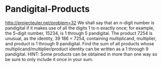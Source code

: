 Pandigital-Products
===================

http://projecteuler.net/problem=32 We shall say that an n-digit number is pandigital if it makes use of all the digits 1 to n exactly once; for example, the 5-digit number, 15234, is 1 through 5 pandigital.  The product 7254 is unusual, as the identity, 39  186 = 7254, containing multiplicand, multiplier, and product is 1 through 9 pandigital.  Find the sum of all products whose multiplicand/multiplier/product identity can be written as a 1 through 9 pandigital.  HINT: Some products can be obtained in more than one way so be sure to only include it once in your sum.
